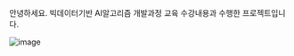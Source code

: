 안녕하세요. 빅데이터기반 AI알고리즘 개발과정 교육 수강내용과 수행한 프로젝트입니다.

![image](https://github.com/user-attachments/assets/f710b4d6-b3f7-4310-8a94-5c4b4bf34f02)






